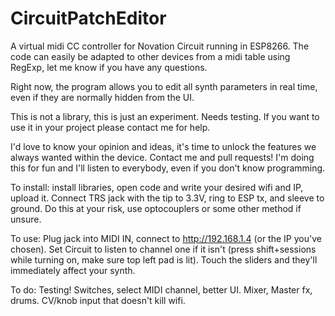 # CircuitPatchEditor
A virtual midi CC controller for Novation Circuit running in ESP8266.
The code can easily be adapted to other devices from a midi table using RegExp, let me know if you have any questions.

Right now, the program allows you to edit all synth parameters in real time, even if they are normally hidden from the UI.

This is not a library, this is just an experiment. Needs testing. If you want to use it in your project please contact me for help.

I'd love to know your opinion and ideas, it's time to unlock the features we always wanted within the device. Contact me and pull requests! I'm doing this for fun and I'll listen to everybody, even if you don't know programming.

To install: 
install libraries, open code and write your desired wifi and IP, upload it. Connect TRS jack with the tip to 3.3V, ring to ESP tx, and sleeve to ground. Do this at your risk, use optocouplers or some other method if unsure.

To use: 
Plug jack into MIDI IN, connect to http://192.168.1.4 (or the IP you've chosen). Set Circuit to listen to channel one if it isn't (press shift+sessions while turning on, make sure top left pad is lit). Touch the sliders and they'll immediately affect your synth.

To do:
Testing! Switches, select MIDI channel, better UI. Mixer, Master fx, drums. CV/knob input that doesn't kill wifi.
